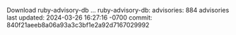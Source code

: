 Download ruby-advisory-db ...
ruby-advisory-db:
  advisories:	884 advisories
  last updated:	2024-03-26 16:27:16 -0700
  commit:	840f21aeeb8a06a93a3c3bf1e2a92d7167029992
